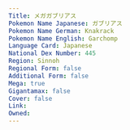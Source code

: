 ```yaml
---
﻿Title: メガガブリアス
Pokemon Name Japanese: ガブリアス
Pokemon Name German: Knakrack
Pokemon Name English: Garchomp
Language Card: Japanese
National Dex Number: 445
Region: Sinnoh
Regional Form: false
Additional Form: false
Mega: true
Gigantamax: false
Cover: false
Link: 
Owned: 
---
```

